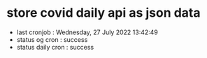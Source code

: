 # store covid daily api as json data

- last cronjob : Wednesday, 27 July 2022 13:42:49
- status og cron : success
- status daily cron : success
      
      